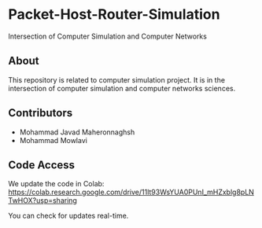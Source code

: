 # Packet-Host-Router-Simulation
Intersection of Computer Simulation and Computer Networks

## About
This repository is related to computer simulation project.
It is in the intersection of computer simulation and computer networks sciences.


## Contributors
- Mohammad Javad Maheronnaghsh
- Mohammad Mowlavi

## Code Access
We update the code in Colab: https://colab.research.google.com/drive/11lt93WsYUA0PUnI_mHZxblg8pLNTwHOX?usp=sharing

You can check for updates real-time.
